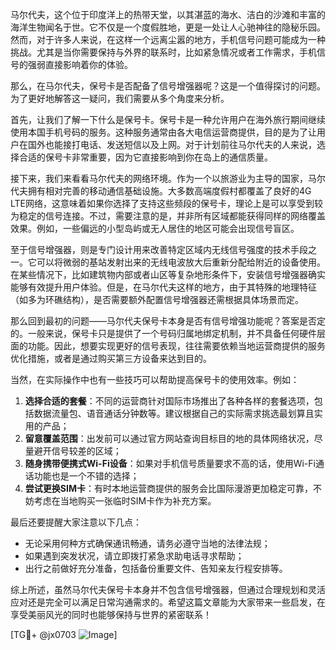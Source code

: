 马尔代夫，这个位于印度洋上的热带天堂，以其湛蓝的海水、洁白的沙滩和丰富的海洋生物闻名于世。它不仅是一个度假胜地，更是一处让人心驰神往的隐秘乐园。然而，对于许多人来说，在这样一个远离尘嚣的地方，手机信号问题可能成为一种挑战。尤其是当你需要保持与外界的联系时，比如紧急情况或者工作需求，手机信号的强弱直接影响着你的体验。

那么，在马尔代夫，保号卡是否配备了信号增强器呢？这是一个值得探讨的问题。为了更好地解答这一疑问，我们需要从多个角度来分析。

首先，让我们了解一下什么是保号卡。保号卡是一种允许用户在海外旅行期间继续使用本国手机号码的服务。这种服务通常由各大电信运营商提供，目的是为了让用户在国外也能接打电话、发送短信以及上网。对于计划前往马尔代夫的人来说，选择合适的保号卡非常重要，因为它直接影响到你在岛上的通信质量。

接下来，我们来看看马尔代夫的网络环境。作为一个以旅游业为主导的国家，马尔代夫拥有相对完善的移动通信基础设施。大多数高端度假村都覆盖了良好的4G LTE网络，这意味着如果你选择了支持这些频段的保号卡，理论上是可以享受到较为稳定的信号连接。不过，需要注意的是，并非所有区域都能获得同样的网络覆盖效果。例如，一些偏远的小型岛屿或无人居住的地区可能会出现信号盲区。

至于信号增强器，则是专门设计用来改善特定区域内无线信号强度的技术手段之一。它可以将微弱的基站发射出来的无线电波放大后重新分配给附近的设备使用。在某些情况下，比如建筑物内部或者山区等复杂地形条件下，安装信号增强器确实能够有效提升用户体验。但是，在马尔代夫这样的地方，由于其特殊的地理特征（如多为环礁结构），是否需要额外配置信号增强器还需根据具体场景而定。

那么回到最初的问题——马尔代夫保号卡本身是否有信号增强功能呢？答案是否定的。一般来说，保号卡只是提供了一个号码归属地绑定机制，并不具备任何硬件层面的功能。因此，想要实现更好的信号表现，往往需要依赖当地运营商提供的服务优化措施，或者是通过购买第三方设备来达到目的。

当然，在实际操作中也有一些技巧可以帮助提高保号卡的使用效率。例如：

1. **选择合适的套餐**：不同的运营商针对国际市场推出了各种各样的套餐选项，包括数据流量包、语音通话分钟数等。建议根据自己的实际需求挑选最划算且实用的产品；
2. **留意覆盖范围**：出发前可以通过官方网站查询目标目的地的具体网络状况，尽量避开信号较差的区域；
3. **随身携带便携式Wi-Fi设备**：如果对手机信号质量要求不高的话，使用Wi-Fi通话功能也是一个不错的选择；
4. **尝试更换SIM卡**：有时本地运营商提供的服务会比国际漫游更加稳定可靠，不妨考虑在当地购买一张临时SIM卡作为补充方案。

最后还要提醒大家注意以下几点：
- 无论采用何种方式确保通讯畅通，请务必遵守当地的法律法规；
- 如果遇到突发状况，请立即拨打紧急求助电话寻求帮助；
- 出行之前做好充分准备，包括备份重要文件、告知亲友行程安排等。

综上所述，虽然马尔代夫保号卡本身并不包含信号增强器，但通过合理规划和灵活应对还是完全可以满足日常沟通需求的。希望这篇文章能为大家带来一些启发，在享受美丽风光的同时也能够保持与世界的紧密联系！

[TG💪+ @jx0703 ![Image](https://github.com/user-attachments/assets/dbca1d08-cadb-493c-b0ec-ad6f7a83f270)]